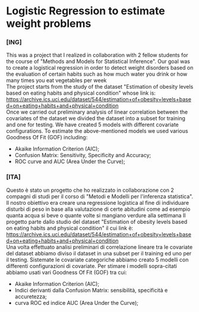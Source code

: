 # Logistic Regression to estimate weight problems 

### [ING]

This was a project that I realized in collaboration with 2 fellow students for the course of "Methods and Models for Statistical Inference". 
Our goal was to create a logistical regression in order to detect weight disorders based on the evaluation of certain habits such as how much water you drink or how many times you eat vegetables per week   
The project starts from the study of the dataset "Estimation of obesity levels based on eating habits and physical condition" whose link is: <br/>
https://archive.ics.uci.edu/dataset/544/estimation+of+obesity+levels+based+on+eating+habits+and+physical+condition <br/>
Once we carried out preliminary analysis of linear correlation between the covariates of the dataset we divided the dataset into a subset for training and one for testing. 
We have created 5 models with different covariate configurations.
To estimate the above-mentioned models we used various Goodness Of Fit (GOF) including:
- Akaike Information Criterion (AIC);
- Confusion Matrix: Sensitivity, Specificity and Accuracy;
- ROC curve and AUC (Area Under the Curve);

### [ITA]
Questo è stato un progetto che ho realizzato in collaborazione con 2 compagni di studi per il corso di "Metodi e Modelli per l'inferenza statistica". 
Il nostro obiettivo era creare una regressione logistica al fine di individuare disturbi di peso in base alla valutazione di certe abitudini come ad esempio quanta acqua si beve o quante volte si mangiano verdure alla settimana 
Il progetto parte dallo studio del dataset "Estimation of obesity levels based on eating habits and physical condition" il cui link è: <br/>
https://archive.ics.uci.edu/dataset/544/estimation+of+obesity+levels+based+on+eating+habits+and+physical+condition <br/>
Una volta effettuato analisi preliminari di correlazione lineare tra le covariate del dataset abbiamo diviso il dataset in una subset per il training ed uno per il testing. 
Sistemate le covariate categoriche abbiamo creato 5 modelli con differenti configurazioni di covariate. 
Per stimare i modelli sopra-citati abbiamo usati vari Goodness Of Fit (GOF) tra cui: 
- Akaike Information Criterion (AIC);
- Indici derivanti dalla Confusion Matrix: sensibilità, specificità e accuretezza;
- curva ROC ed indice AUC (Area Under the Curve);

